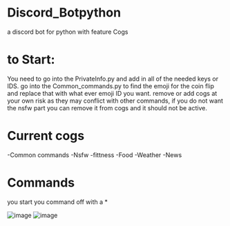 # Discord_Botpython
 a discord bot for python with feature Cogs
 
# to Start:

You need to go into the PrivateInfo.py and add in all of the needed keys or IDS.
go into the Common_commands.py to find the emoji for the coin flip and replace that with what ever emoji ID you want.
remove or add cogs at your own risk as they may conflict with other commands, if you do not want the nsfw part you can 
remove it from cogs and it should not be active.

# Current cogs

 -Common commands
 -Nsfw
 -fittness
 -Food
 -Weather
 -News

# Commands

you start you command off with a *

![image](https://github.com/Ikoyou/Discord-bot-template/assets/138267141/b21b0fa8-309d-4818-9e98-8d87875b6876)
![image](https://github.com/Ikoyou/Discord-bot-template/assets/138267141/3d391f37-8c71-48c8-a43e-89097339728e)





